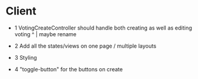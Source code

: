Client
======

* 1
VotingCreateController should handle both creating as well as editing voting
^
| maybe rename

* 2
Add all the states/views on one page / multiple layouts

* 3
Styling

* 4
"toggle-button" for the buttons on create

